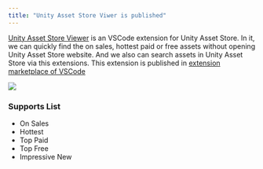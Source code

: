 ```yaml
---
title: "Unity Asset Store Viwer is published"
---
```

[Unity Asset Store Viewer](https://marketplace.visualstudio.com/items?itemName=amlovey.uas) is an VSCode extension for Unity Asset Store. In it, we can quickly find the on sales, hottest paid or free assets without opening Unity Asset Store website. And we also can search assets in Unity Asset Store via this extensions. This extension is published in [extension marketplace of VSCode](https://marketplace.visualstudio.com/items?itemName=amlovey.uas) 

![](https://www.amlovey.com/assets/images/UASVPreview.png)

### Supports List

- On Sales
- Hottest
- Top Paid
- Top Free
- Impressive New